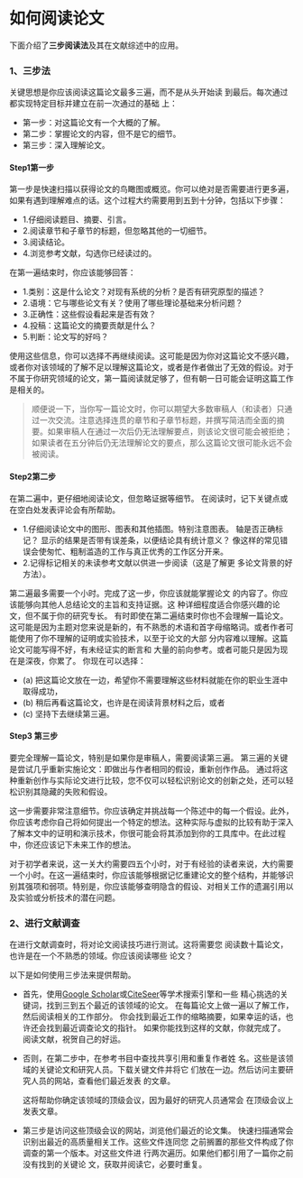 # 如何阅读论文

下面介绍了**三步阅读法**及其在⽂献综述中的应⽤。

### 1、三步法

关键思想是你应该阅读这篇论⽂最多三遍，⽽不是从头开始读
到最后。每次通过都实现特定⽬标并建⽴在前⼀次通过的基础
上：

- 第⼀步：对这篇论⽂有⼀个⼤概的了解。
- 第二步：掌握论⽂的内容，但不是它的细节。
- 第三步：深⼊理解论⽂。 

#### Step1第一步

第一步是快速扫描以获得论文的鸟瞰图或概览。你可以绝对是否需要进行更多遍，如果有遇到理解难点的话。这个过程大约需要用到五到十分钟，包括以下步骤：

- 1.仔细阅读题目、摘要、引言。
- 2.阅读章节和子章节的标题，但忽略其他的一切细节。
- 3.阅读结论。
- 4.浏览参考文献，勾选你已经读过的。

在第一遍结束时，你应该能够回答：

- 1.类别：这是什么论文？对现有系统的分析？是否有研究原型的描述？
- 2.语境：它与哪些论文有关？使用了哪些理论基础来分析问题？
- 3.正确性：这些假设看起来是否有效？
- 4.投稿：这篇论文的摘要贡献是什么？
- 5.判断：论文写的好吗？

使用这些信息，你可以选择不再继续阅读。这可能是因为你对这篇论文不感兴趣，或者你对该领域的了解不足以理解这篇论文，或者是作者做出了无效的假设。对于不属于你研究领域的论文，第一篇阅读就足够了，但有朝一日可能会证明这篇工作是相关的。

> 顺便说⼀下，当你写⼀篇论⽂时，你可以期望⼤多数审稿⼈（和读者）只通过⼀次交流。注意选择连贯的章节和⼦章节标题，并撰写简洁⽽全⾯的摘要。如果审稿⼈在通过⼀次后仍⽆法理解要点，则该论⽂很可能会被拒绝；如果读者在五分钟后仍⽆法理解论⽂的要点，那么这篇论⽂很可能永远不会被阅读。

#### Step2第二步

在第⼆遍中，更仔细地阅读论⽂，但忽略证据等细节。
在阅读时，记下关键点或在空⽩处发表评论会有所帮助。

- 1.仔细阅读论⽂中的图形、图表和其他插图。特别注意图表。
  轴是否正确标记？
  显⽰的结果是否带有误差条，以便结论具有统计意义？
  像这样的常⻅错误会使匆忙、粗制滥造的⼯作与真正优秀的⼯作区分开来。
- 2.记得标记相关的未读参考⽂献以供进⼀步阅读（这是了解更
  多论⽂背景的好⽅法）。

第⼆遍最多需要⼀个⼩时。完成了这⼀步，你应该就能掌握论⽂
的内容了。你应该能够向其他⼈总结论⽂的主旨和⽀持证据。这
种详细程度适合你感兴趣的论⽂，但不属于你的研究专⻓。
有时即使在第⼆遍结束时你也不会理解⼀篇论⽂。
这可能是因为主题对您来说是新的，有不熟悉的术语和⾸字⺟缩略词。或者作者可能使⽤了你不理解的证明或实验技术，以⾄于论⽂的⼤部
分内容难以理解。这篇论⽂可能写得不好，有未经证实的断⾔和
⼤量的前向参考。或者可能只是因为现在是深夜，你累了。
你现在可以选择：

- (a) 把这篇论⽂放在⼀边，希望你不需要理解这些材料就能在你的职业⽣涯中取得成功，
- (b) 稍后再看这篇论⽂，也许是在阅读背景材料之后，或者
- (c) 坚持下去继续第三遍。

#### Step3 第三步

要完全理解⼀篇论⽂，特别是如果你是审稿⼈，需要阅读第三遍。
第三遍的关键是尝试⼏乎重新实施论⽂：即做出与作者相同的假设，重新创作作品。
通过将这种重新创作与实际论⽂进⾏⽐较，您不仅可以轻松识别论⽂的创新之处，还可以轻松识别其隐藏的失败和假设。

这一步需要⾮常注意细节。你应该确定并挑战每⼀个陈述中的每⼀个假设。此外，你应该考虑你⾃⼰将如何提出⼀个特定的想法。这种实际与虚拟的⽐较有助于深⼊了解本⽂中的证明和演⽰技术，你很可能会将其添加到你的⼯具库中。在此过程中，你还应该记下未来⼯作的想法。

对于初学者来说，这⼀关⼤约需要四五个⼩时，对于有经验的读者来说，⼤约需要⼀个⼩时。在这⼀遍结束时，你应该能够根据记忆重建论⽂的整个结构，并能够识别其强项和弱项。特别是，你应该能够查明隐含的假设、对相关⼯作的遗漏引⽤以及实验或分析技术的潜在问题。

### 2、进行文献调查

在进⾏⽂献调查时，将对论⽂阅读技巧进⾏测试。这将需要您
阅读数⼗篇论⽂，也许是在⼀个不熟悉的领域。你应该阅读哪些
论⽂？

以下是如何使⽤三步法来提供帮助。

- ⾸先，使⽤[Google Scholar](https://scholar.google.com/)或[CiteSeer](https://citeseerx.ist.psu.edu/)等学术搜索引擎和⼀些
  精⼼挑选的关键词，找到三到五个最近的该领域的论⽂。
  在每篇论⽂上做⼀遍以了解⼯作，然后阅读相关的⼯作部分。
  你会找到最近⼯作的缩略摘要，如果幸运的话，也许还会找到最近调查论⽂的指针。
  如果你能找到这样的文献，你就完成了。
  阅读文献，祝贺⾃⼰的好运。

- 否则，在第⼆步中，在参考书⽬中查找共享引⽤和重复作者姓
  名。这些是该领域的关键论⽂和研究⼈员。下载关键⽂件并将它
  们放在⼀边。然后访问主要研究⼈员的⽹站，查看他们最近发表
  的⽂章。

  这将帮助你确定该领域的顶级会议，因为最好的研究⼈员通常会
  在顶级会议上发表⽂章。

- 第三步是访问这些顶级会议的⽹站，浏览他们最近的论⽂集。
  快速扫描通常会识别出最近的⾼质量相关⼯作。这些⽂件连同您
  之前搁置的那些⽂件构成了你调查的第⼀个版本。对这些⽂件进
  ⾏两次遍历。如果他们都引⽤了⼀篇你之前没有找到的关键论
  ⽂，获取并阅读它，必要时重复。